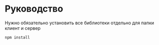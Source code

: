 # Руководство
Нужно обязательно установить все библиотеки отдельно для папки клиент и сервер
```bash
npm install
```